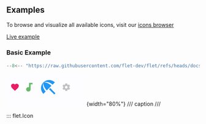 ## Examples

To browse and visualize all available icons,
visit our [icons browser](https://gallery.flet.dev/icons-browser/)

[Live example](https://flet-controls-gallery.fly.dev/displays/icon)

### Basic Example

```python
--8<-- "https://raw.githubusercontent.com/flet-dev/flet/refs/heads/docs/sdk/python/examples/python/controls/icon/basic.py"
```

![basic](https://raw.githubusercontent.com/flet-dev/flet/docs/sdk/python/examples/python/controls/icon/media/basic.png){width="80%"}
/// caption
///

::: flet.Icon
